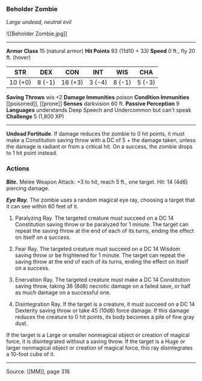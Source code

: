 ### Beholder Zombie
_Large undead, neutral evil_

![[Beholder Zombie.jpg]]




---

**Armor Class** 15 (natural armor)
**Hit Points** 93 (11d10 + 33)
**Speed** 0 ft., fly 20 ft. (hover)

| STR     | DEX     | CON     | INT     | WIS     | CHA     |
|---------|---------|---------|---------|---------|---------|
| 10 (+0) | 8 (-1) | 16 (+3) | 3 (-4) | 8 (-1) | 5 (-3) |

**Saving Throws** wis +2
**Damage Immunities** poison
**Condition Immunities** [[poisoned]], [[prone]]
**Senses** darkvision 60 ft.
**Passive Perception** 9
**Languages** understands Deep Speech and Undercommon but can't speak
**Challenge** 5 (1,800 XP)

---

**Undead Fortitude**. If damage reduces the zombie to 0 hit points, it must make a Constitution saving throw with a DC of 5 + the damage taken, unless the damage is radiant or from a critical hit. On a success, the zombie drops to 1 hit point instead.


### Actions

**_Bite._** Melee Weapon Attack: +3 to hit, reach 5 ft., one target. Hit: 14 (4d6) piercing damage.

**_Eye Ray._** The zombie uses a random magical eye ray, choosing a target that it can see within 60 feet of it.

1. Paralyzing Ray. The targeted creature must succeed on a DC 14 Constitution saving throw or be paralyzed for 1 minute. The target can repeat the saving throw at the end of each of its turns, ending the effect on itself on a success.
    
2. Fear Ray. The targeted creature must succeed on a DC 14 Wisdom saving throw or be frightened for 1 minute. The target can repeat the saving throw at the end of each of its turns, ending the effect on itself on a success.
    
3. Enervation Ray. The targeted creature must make a DC 14 Constitution saving throw, taking 36 (8d8) necrotic damage on a failed save, or half as much damage on a successful one.
    
4. Disintegration Ray. If the target is a creature, it must succeed on a DC 14 Dexterity saving throw or take 45 (10d8) force damage. If this damage reduces the creature to 0 hit points, its body becomes a pile of fine gray dust.
    

If the target is a Large or smaller nonmagical object or creation of magical force, it is disintegrated without a saving throw. If the target is a Huge or larger nonmagical object or creation of magical force, this ray disintegrates a 10-foot cube of it.

---

Source: [[MM]], page 316